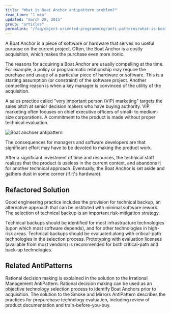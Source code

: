 ```yaml
---
title: "What is Boat Anchor antipattern problem?"
read_time: "1 min"
updated: "march 28, 2015"
group: "articles"
permalink: "/faq/object-oriented-programming/anti-patterns/what-is-boat-anchor/"
---
```


A Boat Anchor is a piece of software or hardware that serves no useful purpose on the current project. Often, the Boat Anchor is a costly acquisition, which makes the purchase even more ironic.

The reasons for acquiring a Boat Anchor are usually compelling at the time. For example, a policy or programmatic relationship may require the purchase and usage of a particular piece of hardware or software. This is a starting assumption (or constraint) of the software project. Another compelling reason is when a key manager is convinced of the utility of the acquisition.

A sales practice called "very important person (VIP) marketing" targets the sales pitch at senior decision makers who have buying authority. VIP marketing often focuses on chief executive officers of small- to medium-size corporations. A commitment to the product is made without proper technical evaluation.

![Boat anchoer antipattern](/images/anti-patterns/anchor.jpg "Boat anchoer antipattern")

The consequences for managers and software developers are that significant effort may have to be devoted to making the product work.

After a significant investment of time and resources, the technical staff realizes that the product is useless in the current context, and abandons it for another technical approach. Eventually, the Boat Anchor is set aside and gathers dust in some corner (if it's hardware).

## Refactored Solution

Good engineering practice includes the provision for technical backup, an alternative approach that can be instituted with minimal software rework. The selection of technical backup is an important risk-mitigation strategy.

Technical backups should be identified for most infrastructure technologies (upon which most software depends), and for other technologies in high-risk areas. Technical backups should be evaluated along with critical-path technologies in the selection process. Prototyping with evaluation licenses (available from most vendors) is recommended for both critical-path and back-up technologies.

## Related AntiPatterns

Rational decision making is explained in the solution to the Irrational Management AntiPattern. Rational decision making can be used as an objective technology selection process to identify Boat Anchors prior to acquisition. The solution to the Smoke and Mirrors AntiPattern describes the practices for prepurchase technology evaluation, including review of product documentation and train-before-you-buy.
